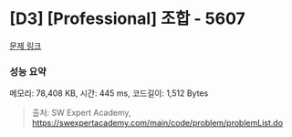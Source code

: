 # [D3] [Professional] 조합 - 5607 

[문제 링크](https://swexpertacademy.com/main/code/problem/problemDetail.do?contestProbId=AWXGKdbqczEDFAUo) 

### 성능 요약

메모리: 78,408 KB, 시간: 445 ms, 코드길이: 1,512 Bytes



> 출처: SW Expert Academy, https://swexpertacademy.com/main/code/problem/problemList.do